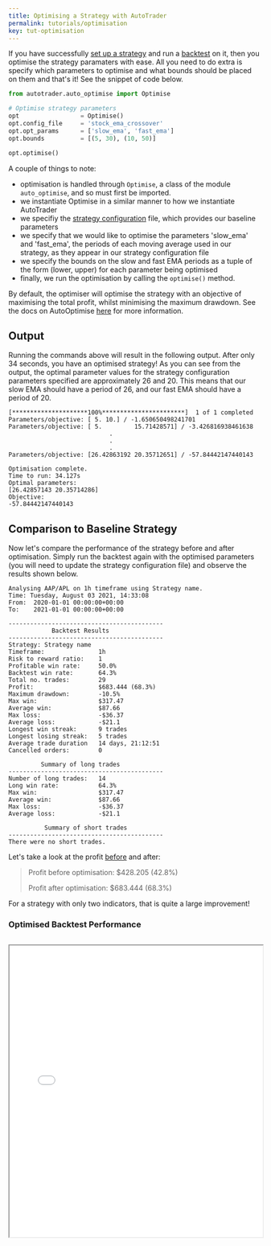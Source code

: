 ```yaml
---
title: Optimising a Strategy with AutoTrader
permalink: tutorials/optimisation
key: tut-optimisation
---
```


If you have successfully [set up a strategy](strategy) and run a [backtest](backtesting) on it, then you optimise
the strategy paramaters with ease. All you need to do extra is specify which parameters to optimise and what bounds 
should be placed on them and that's it! See the snippet of code below.

```python
from autotrader.auto_optimise import Optimise

# Optimise strategy parameters
opt                 = Optimise()
opt.config_file     = 'stock_ema_crossover'
opt.opt_params      = ['slow_ema', 'fast_ema']
opt.bounds          = [(5, 30), (10, 50)]

opt.optimise()
```

A couple of things to note: 
- optimisation is handled through `Optimise`, a class of the module `auto_optimise`, and so must first be imported.
- we instantiate Optimise in a similar manner to how we instantiate AutoTrader
- we specifiy the [strategy configuration](../docs/configuration-strategy) file, which provides our baseline parameters
- we specify that we would like to optimise the parameters 'slow_ema' and 'fast_ema', the periods of each moving average
  used in our strategy, as they appear in our strategy configuration file
- we specify the bounds on the slow and fast EMA periods as a tuple of the form (lower, upper) for each parameter being
  optimised
- finally, we run the optimisation by calling the `optimise()` method. 

By default, the optimiser will optimise the strategy with an objective of maximising the total profit, whilst minimising
the maximum drawdown. See the docs on AutoOptimise [here](../docs/optimisation) for more information.


## Output
Running the commands above will result in the following output. After only 34 seconds, you have an optimised strategy!
As you can see from the output, the optimal parameter values for the strategy configuration parameters specified are
approximately 26 and 20. This means that our slow EMA should have a period of 26, and our fast EMA should have a period
of 20.

```
[*********************100%***********************]  1 of 1 completed
Parameters/objective: [ 5. 10.] / -1.650650498241701
Parameters/objective: [ 5.         15.71428571] / -3.426816938461638
                            .
                            .
                            .
Parameters/objective: [26.42863192 20.35712651] / -57.84442147440143

Optimisation complete.
Time to run: 34.127s
Optimal parameters:
[26.42857143 20.35714286]
Objective:
-57.84442147440143
```

## Comparison to Baseline Strategy
Now let's compare the performance of the strategy before and after optimisation. Simply run the backtest again with 
the optimised parameters (you will need to update the strategy configuration file) and observe the results shown below. 

```
Analysing AAP/APL on 1h timeframe using Strategy name.
Time: Tuesday, August 03 2021, 14:33:08
From:  2020-01-01 00:00:00+00:00
To:    2021-01-01 00:00:00+00:00

-------------------------------------------
            Backtest Results
-------------------------------------------
Strategy: Strategy name
Timeframe:               1h
Risk to reward ratio:    1
Profitable win rate:     50.0%
Backtest win rate:       64.3%
Total no. trades:        29
Profit:                  $683.444 (68.3%)
Maximum drawdown:        -10.5%
Max win:                 $317.47
Average win:             $87.66
Max loss:                -$36.37
Average loss:            -$21.1
Longest win streak:      9 trades
Longest losing streak:   5 trades
Average trade duration   14 days, 21:12:51
Cancelled orders:        0

         Summary of long trades
-------------------------------------------
Number of long trades:   14
Long win rate:           64.3%
Max win:                 $317.47
Average win:             $87.66
Max loss:                -$36.37
Average loss:            -$21.1

          Summary of short trades
-------------------------------------------
There were no short trades.
```

Let's take a look at the profit [before](backtesting) and after:
>
>Profit before optimisation:
>$428.205 (42.8%)
>
>Profit after optimisation:
>$683.444 (68.3%)

For a strategy with only two indicators, that is quite a large improvement! 

### Optimised Backtest Performance
<iframe data-src="/AutoTrader/assets/charts/optimised_ema_cross.html" id="iframe" loading="lazy" style="width:100%; margin-top:1em; height:580px; overflow:hidden;" data-ga-on="wheel" data-ga-event-category="iframe" data-ga-event-action="wheel" src="/AutoTrader/assets/charts/optimised_ema_cross.html"></iframe>




